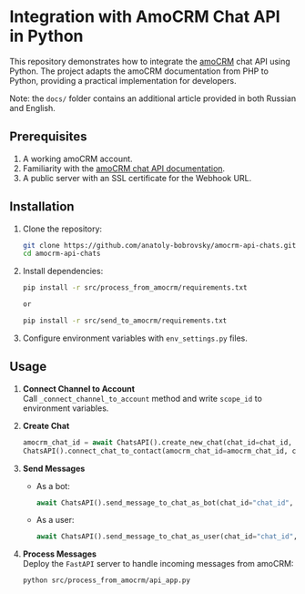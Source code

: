 # Integration with AmoCRM Chat API in Python

This repository demonstrates how to integrate the [amoCRM](https://www.amocrm.com/) chat API using Python. The project adapts the amoCRM documentation from PHP to Python, providing a practical implementation for developers.

Note: the `docs/` folder contains an additional article provided in both Russian and English.

## Prerequisites

1. A working amoCRM account.
2. Familiarity with the [amoCRM chat API documentation](https://www.amocrm.com/developers/content/chats/chat-start).
3. A public server with an SSL certificate for the Webhook URL.

## Installation

1. Clone the repository:
   ```bash
   git clone https://github.com/anatoly-bobrovsky/amocrm-api-chats.git
   cd amocrm-api-chats
   ```

2. Install dependencies:
   ```bash
   pip install -r src/process_from_amocrm/requirements.txt

   or

   pip install -r src/send_to_amocrm/requirements.txt
   ```

3. Configure environment variables with `env_settings.py` files.

## Usage

1. **Connect Channel to Account**  
    Call `_connect_channel_to_account` method and write `scope_id` to environment variables.

2. **Create Chat**  
     ```python
    amocrm_chat_id = await ChatsAPI().create_new_chat(chat_id=chat_id, contact_id=contact_id)
    ChatsAPI().connect_chat_to_contact(amocrm_chat_id=amocrm_chat_id, contact_id=contact_id)
     ```

3. **Send Messages**  
   - As a bot: 
     ```python
     await ChatsAPI().send_message_to_chat_as_bot(chat_id="chat_id", text="message", contact_id=contact_id)
     ```
   - As a user:
     ```python
     await ChatsAPI().send_message_to_chat_as_user(chat_id="chat_id", text="message", contact_id=contact_id)
     ```

4. **Process Messages**  
   Deploy the `FastAPI` server to handle incoming messages from amoCRM:
   ```bash
   python src/process_from_amocrm/api_app.py
   ```

